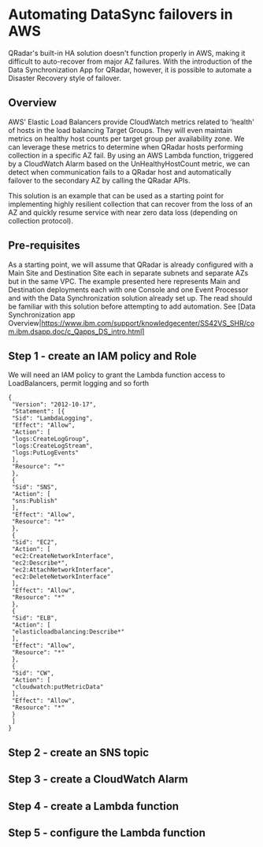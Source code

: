 # Automating DataSync failovers in AWS
QRadar's built-in HA solution doesn't function properly in AWS, making it difficult to auto-recover from major AZ failures. With the introduction of the Data Synchronization App for QRadar, however, it is possible to automate a Disaster Recovery style of failover. 
## Overview
AWS' Elastic Load Balancers provide CloudWatch metrics related to 'health' of hosts in the load balancing Target Groups. They will even maintain metrics on healthy host counts per target group per availability zone. We can leverage these metrics to determine when QRadar hosts performing collection in a specific AZ fail.  By using an AWS Lambda function, triggered by a CloudWatch Alarm based on the UnHealthyHostCount metric, we can detect when communication fails to a QRadar host and automatically failover to the secondary AZ by calling the QRadar APIs.

This solution is an example that can be used as a starting point for implementing highly resilient collection that can recover from the loss of an AZ and quickly resume service with near zero data loss (depending on collection protocol).
## Pre-requisites
As a starting point, we will assume that QRadar is already configured with a Main Site and Destination Site each in separate subnets and separate AZs but in the same VPC.  The example presented here represents Main and Destination deployments each with one Console and one Event Processor and with the Data Synchronization solution already set up. The read should be familiar with this solution before attempting to add automation. See [Data Synchronization app Overview|https://www.ibm.com/support/knowledgecenter/SS42VS_SHR/com.ibm.dsapp.doc/c_Qapps_DS_intro.html]
## Step 1 - create an IAM policy and Role
We will need an IAM policy to grant the Lambda function access to LoadBalancers, permit logging and so forth
```
{
 "Version": "2012-10-17",
 "Statement": [{
 "Sid": "LambdaLogging",
 "Effect": "Allow",
 "Action": [
 "logs:CreateLogGroup",
 "logs:CreateLogStream",
 "logs:PutLogEvents"
 ],
 "Resource": ”*"
 },
 {
 "Sid": "SNS",
 "Action": [
 "sns:Publish"
 ],
 "Effect": "Allow",
 "Resource": "*"
 },
 {
 "Sid": "EC2",
 "Action": [
 "ec2:CreateNetworkInterface",
 "ec2:Describe*",
 "ec2:AttachNetworkInterface",
 "ec2:DeleteNetworkInterface"
 ],
 "Effect": "Allow",
 "Resource": "*"
 },
 {
 "Sid": "ELB",
 "Action": [
 "elasticloadbalancing:Describe*"
 ],
 "Effect": "Allow",
 "Resource": "*"
 },
 {
 "Sid": "CW",
 "Action": [
 "cloudwatch:putMetricData"
 ],
 "Effect": "Allow",
 "Resource": "*"
 }
 ]
}
```
## Step 2 - create an SNS topic
## Step 3 - create a CloudWatch Alarm
## Step 4 - create a Lambda function
## Step 5 - configure the Lambda function

